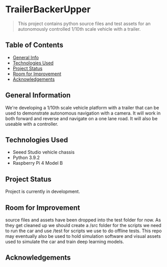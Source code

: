 # TrailerBackerUpper
> This project contains python source files and test assets for an autonomously controlled 1/10th scale vehicle with a trailer.


## Table of Contents
* [General Info](#general-information)
* [Technologies Used](#technologies-used)
* [Project Status](#project-status)
* [Room for Improvement](#room-for-improvement)
* [Acknowledgements](#acknowledgements)


## General Information
We're developing a 1/10th scale vehicle platform with a trailer that can be used to demonstrate autonomous navigation with a camera. It will work in both forward and reverse and navigate on a one lane road. It will also be useable with a controller.


## Technologies Used
- Seeed Studio vehicle chassis
- Python 3.9.2
- Raspberry Pi 4 Model B

## Project Status
Project is currently in development.


## Room for Improvement
source files and assets have been dropped into the test folder for now. As they get cleaned up we should create a /src folder for the scripts we need to run the car and use /test for scripts we use to do offline tests.
This repo may eventually also be used to hold simulation software and visual assets used to simulate the car and train deep learning models.


## Acknowledgements
